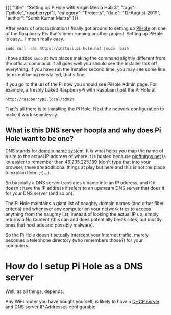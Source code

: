 {{{
  "title": "Setting up PiHole with Virgin Media Hub 3",
  "tags": ["pihole","raspberrypi"],
  "category": "Projects",
  "date": "12-August-2019",
  "author": "Sumit Kumar Maitra"
}}}

After years of procrastination I finally got around to setting up [PiHole](https://pi-hole.net/) on one of the Raspberry Pis that's been running another project. Setting up PiHole is easy... I mean really easy.

```bash
sudo curl -sSL https://install.pi-hole.net |sudo  bash
```

I have added `sudo` at two places making the command slightly different from the official command. If all goes well you should see the installer tick off everything. If you have run the installer second time, you may see some line items not being reinstalled, that's fine.

If you go to the url of the Pi now you should see PiHole Admin page. For example, a freshly baked RaspberryPi with Raspbian host the Pi Hole at
```sh
http://raspberrypi.local/admin
```
That's all there is to installing the Pi Hole. Next the network configuration to make it work seamlessly.


## What is this DNS server hoopla and why does Pi Hole want to be one?
DNS stands for [domain name system](https://en.wikipedia.org/wiki/Domain_Name_System). It is what helps you map the name of a site to the actual IP address of where it is hosted because [piofthings.net](https://piofthings.net) is lot easier to remember than 46.235.225.189 (don't type that into your browser, there are additional things at play but here and this is not the place to explain them ;-)...).

So basically a DNS server translates a name into an IP address, and if it doesn't have the IP address it refers to an upstream DNS server that does it for your DNS server (and so on).

The Pi Hole maintains a giant list of naughty domain names (and other filter criteria) and whenever any computer on your network tries to access anything from the naughty list, instead of looking the actual IP up, simply returns a No Content (this can and does potentially break sites, but mostly ones that host ads and possibly malware).

So the Pi Hole doesn't actually intercept your Internet traffic, merely becomes a telephone directory (who remembers those?) for your computers.

# How do I setup Pi Hole as a DNS server

Well, as all things, depends.

Any WiFi router you have bought yourself, is likely to have a [DHCP server](https://) and DNS server IP Addresses configurable.
